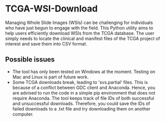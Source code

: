 # TCGA-WSI-Download

Managing Whole Slide Images (WSIs) can be challenging for individuals who have just begun to engage with the field. This Python utility aims to help users efficiently download WSIs from the TCGA database. The user simply needs to locate the clinical and manifest files of the TCGA project of interest and save them into CSV format. 

## Possible issues
- The tool has only been tested on Windows at the moment. Testing on Mac and Linux is part of future work.
- Some TCGA downloads break, leading to 'svs.partial' files. This is because of a conflict between GDC client and Anaconda. Hence, you are advised to run the code in a simple pip environment that does not require Anaconda. The tool keeps track of file IDs of both successful and unsuccessful downloads. Therefore, you could save the IDs of failed downloads to a .txt file and try downloading them on another computer.

